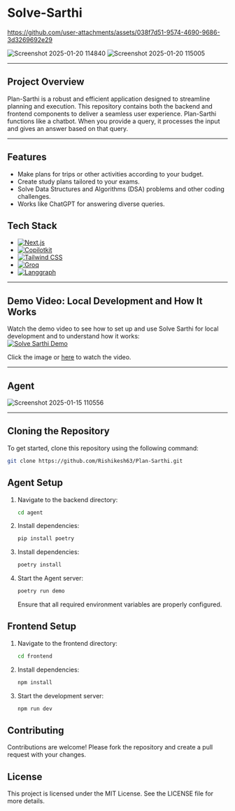 # Solve-Sarthi


https://github.com/user-attachments/assets/038f7d51-9574-4690-9686-3d3269692e29


![Screenshot 2025-01-20 114840](https://github.com/user-attachments/assets/0c5ec653-4f91-4e81-a6dc-61e9fa441606)
![Screenshot 2025-01-20 115005](https://github.com/user-attachments/assets/301550d8-a08a-4990-951b-82ad6ee45e2f)


---
## Project Overview
Plan-Sarthi is a robust and efficient application designed to streamline planning and execution. This repository contains both the backend and frontend components to deliver a seamless user experience. 
Plan-Sarthi functions like a chatbot. When you provide a query, it processes the input and gives an answer based on that query.

---
## Features
- Make plans for trips or other activities according to your budget.
- Create study plans tailored to your exams.
- Solve Data Structures and Algorithms (DSA) problems and other coding challenges.
- Works like ChatGPT for answering diverse queries.

## Tech Stack
- [![Next.js](https://img.shields.io/badge/-Next.js-000?logo=next.js&logoColor=white)](https://nextjs.org/)
- [![Copilotkit](https://img.shields.io/badge/-Copilotkit-blue)](https://www.copilotkit.ai/)
- [![Tailwind CSS](https://img.shields.io/badge/-Tailwind_CSS-38B2AC?logo=tailwind-css&logoColor=white)](https://tailwindcss.com/)
- [![Groq](https://img.shields.io/badge/-Groq-orange)](https://groq.com/)
- [![Langgraph](https://img.shields.io/badge/-Langgraph-green)](https://langchain-ai.github.io/langgraph/)

---
## Demo Video: Local Development and How It Works

Watch the demo video to see how to set up and use Solve Sarthi for local development and to understand how it works:  
[![Solve Sarthi Demo](https://img.youtube.com/vi/YHhGXuErmDA/0.jpg)](https://www.youtube.com/watch?v=YHhGXuErmDA)

Click the image or [here](https://www.youtube.com/watch?v=YHhGXuErmDA) to watch the video.

---
## Agent

![Screenshot 2025-01-15 110556](https://github.com/user-attachments/assets/b22e6264-5d86-4feb-ac71-84b86b8f0892)


---
## Cloning the Repository
To get started, clone this repository using the following command:
```bash
git clone https://github.com/Rishikesh63/Plan-Sarthi.git
```

## Agent Setup
1. Navigate to the backend directory:
   ```bash
   cd agent
   ```
2. Install dependencies:
   ```bash
   pip install poetry
   ```   
3. Install dependencies:
   ```bash
   poetry install
   ```
4. Start the Agent server:
   ```bash
   poetry run demo
   ```
   Ensure that all required environment variables are properly configured.

## Frontend Setup
1. Navigate to the frontend directory:
   ```bash
   cd frontend
   ```
2. Install dependencies:
   ```bash
   npm install
   ```
3. Start the development server:
   ```bash
   npm run dev
   ```

## Contributing
Contributions are welcome! Please fork the repository and create a pull request with your changes.

## License
This project is licensed under the MIT License. See the LICENSE file for more details.
